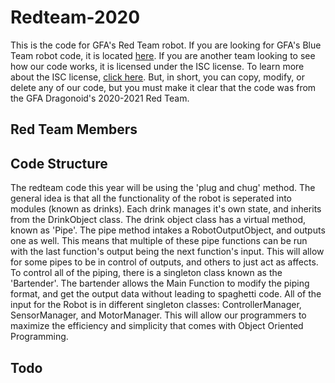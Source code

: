 # Redteam-2020
This is the code for GFA's Red Team robot. If you are looking for GFA's Blue Team robot code, it is located [here](github.com/gfa-dragonoids/Blueteam-2020). If you are another team looking to see how our code works, it is licensed under the ISC license. To learn more about the ISC license, [click here](https://en.wikipedia.org/wiki/ISC_license#:~:text=The%20ISC%20license%20is%20a,unnecessary%20following%20the%20Berne%20Convention.). But, in short, you can copy, modify, or delete any of our code, but you must make it clear that the code was from the GFA Dragonoid's 2020-2021 Red Team.

## Red Team Members

## Code Structure
The redteam code this year will be using the 'plug and chug' method. The general idea is that all the functionality of the robot is seperated into modules (known as drinks). Each drink manages it's own state, and inherits from the DrinkObject class. The drink object class has a virtual method, known as 'Pipe'. The pipe method intakes a RobotOutputObject, and outputs one as well. This means that multiple of these pipe functions can be run with the last function's output being the next function's input. This will allow for some pipes to be in control of outputs, and others to just act as affects. To control all of the piping, there is a singleton class known as the 'Bartender'. The bartender allows the Main Function to modify the piping format, and get the output data without leading to spaghetti code. All of the input for the Robot is in different singleton classes: ControllerManager, SensorManager, and MotorManager. This will allow our programmers to maximize the efficiency and simplicity that comes with Object Oriented Programming. 

## Todo

